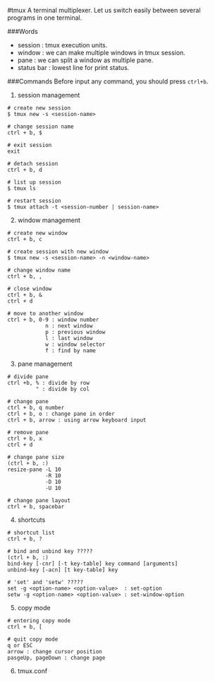 #tmux
A terminal multiplexer. Let us switch easily between several programs in one terminal.

###Words
- session : tmux execution units.
- window : we can make multiple windows in tmux session.
- pane : we can split a window as multiple pane.
- status bar : lowest line for print status.

###Commands
Before input any command, you should press `ctrl+b`.

1) session management

```
# create new session
$ tmux new -s <session-name>

# change session name
ctrl + b, $

# exit session
exit

# detach session
ctrl + b, d

# list up session
$ tmux ls

# restart session
$ tmux attach -t <session-number | session-name>
```

2) window management

```
# create new window
ctrl + b, c

# create session with new window
$ tmux new -s <session-name> -n <window-name>

# change window name
ctrl + b, ,

# close window
ctrl + b, &
ctrl + d

# move to another window
ctrl + b, 0-9 : window number
            n : next window
            p : previous window
            l : last window
            w : window selector
            f : find by name
```

3) pane management

```
# divide pane
ctrl +b, % : divide by row
         " : divide by col
         
# change pane
ctrl + b, q number
ctrl + b, o : change pane in order
ctrl + b, arrow : using arrow keyboard input

# remove pane
ctrl + b, x
ctrl + d

# change pane size
(ctrl + b, :)
resize-pane -L 10
            -R 10
            -D 10
            -U 10
            
# change pane layout
ctrl + b, spacebar
```

4) shortcuts

```
# shortcut list
ctrl + b, ?

# bind and unbind key ?????
(ctrl + b, :)
bind-key [-cnr] [-t key-table] key command [arguments]
unbind-key [-acn] [t key-table] key

# 'set' and 'setw' ?????
set -g <option-name> <option-value>  : set-option
setw -g <option-name> <option-value> : set-window-option
```

5) copy mode

```
# entering copy mode
ctrl + b, [

# quit copy mode
q or ESC
arrow : change cursor position
pasgeUp, pageDown : change page

```

6) tmux.conf

         